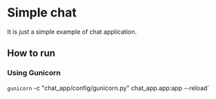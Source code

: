 # Simple chat
It is just a simple example of chat application.
## How to run
### Using Gunicorn
`gunicorn` -c "chat_app/config/gunicorn.py" chat_app.app:app --reload`
